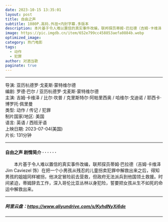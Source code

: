 ```yaml
---
date: 2023-10-15 13:35:01
layout: post
title: 自由之声
subtitle: 1080P.高码.外挂+内封字幕.多版本
description: 本片基于令人难以置信的真实事件改编，联邦探员蒂姆·巴拉德（吉姆·卡维泽 Jim Caviezel 饰）在把一个小男孩从残忍的儿童拐卖犯罪中解救出来之后，得知男孩的姐姐同样被拐...
image: https://pic.imgdb.cn/item/652e799cc458853aefa0884b.webp 
optimized_image: 
category: 热门电影
tags:
  - 动作
  - 犯罪
author: 对酒当歌
paginate: true
---
```


---

导演: 亚历杭德罗·戈麦斯·蒙特维尔德  
编剧: 罗德·巴尔 / 亚历杭德罗·戈麦斯·蒙特维尔德  
主演: 吉姆·卡维泽 / 比尔·坎普 / 克里斯特尔·阿帕里西奥 / 哈维尔·戈迪诺 / 耶西卡·博罗托·佩里曼  
类型: 动作 / 传记 / 犯罪  
制片国家/地区: 美国  
语言: 英语 / 西班牙语  
上映日期: 2023-07-04(美国)  
片长: 131分钟  

---

#### 自由之声 剧情简介 · · · · · ·

　　本片基于令人难以置信的真实事件改编，联邦探员蒂姆·巴拉德（吉姆·卡维泽 Jim Caviezel 饰）在把一个小男孩从残忍的儿童拐卖犯罪中解救出来之后，得知男孩的姐姐同样被拐，他决定冒险前去营救，但政府无法派兵到他国领土救援。时间紧迫，蒂姆辞去工作，深入哥伦比亚丛林以身犯险，誓要把女孩从生不如死的命运中解救出来。

---

##### 阿里云盘：<https://www.aliyundrive.com/s/KyhdNyXi6de>

---
